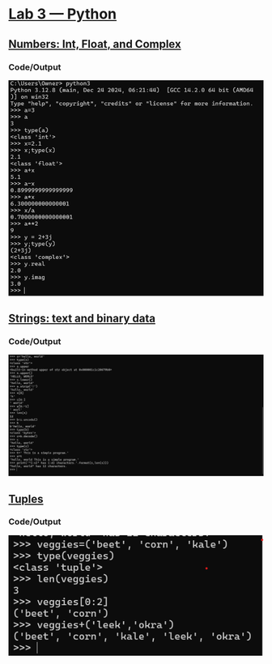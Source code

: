 # **<ins> Lab 3 — Python </ins>**
## **<ins> Numbers: Int, Float, and Complex </ins>**
### **Code/Output**
![Code](Numbers.png)

## **<ins>Strings: text and binary data </ins>** 
### **Code/Output**
![Code](Strings.png)

## **<ins>Tuples </ins>** 
### **Code/Output**
![Code](Tuples.png)

